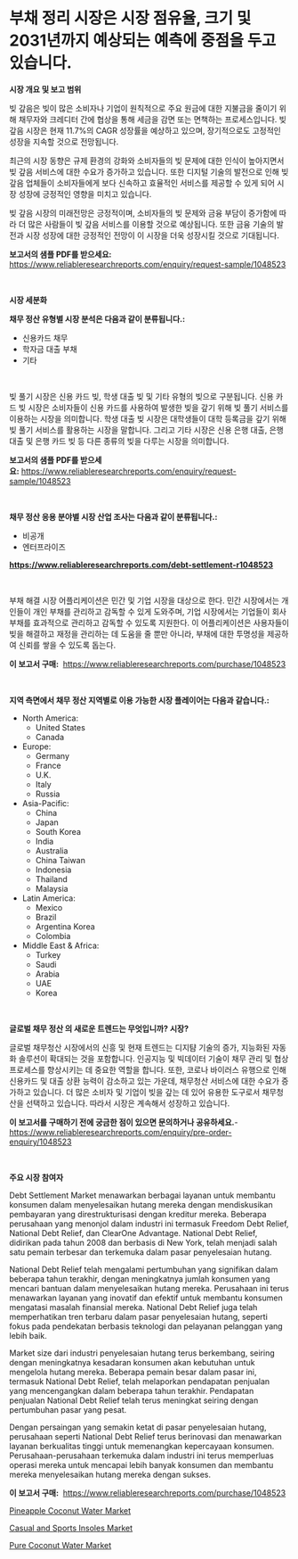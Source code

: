 <p><h1>부채 정리 시장은 시장 점유율, 크기 및 2031년까지 예상되는 예측에 중점을 두고 있습니다.</h1></p><p><strong>시장 개요 및 보고 범위</strong></p>
<p><p>빚 갚음은 빚이 많은 소비자나 기업이 원칙적으로 주요 원금에 대한 지불금을 줄이기 위해 채무자와 크레디터 간에 협상을 통해 세금을 감면 또는 면책하는 프로세스입니다. 빚 갚음 시장은 현재 11.7%의 CAGR 성장률을 예상하고 있으며, 장기적으로도 고정적인 성장을 지속할 것으로 전망됩니다.</p><p>최근의 시장 동향은 규제 환경의 강화와 소비자들의 빚 문제에 대한 인식이 높아지면서 빚 갚음 서비스에 대한 수요가 증가하고 있습니다. 또한 디지털 기술의 발전으로 인해 빚 갚음 업체들이 소비자들에게 보다 신속하고 효율적인 서비스를 제공할 수 있게 되어 시장 성장에 긍정적인 영향을 미치고 있습니다.</p><p>빚 갚음 시장의 미래전망은 긍정적이며, 소비자들의 빚 문제와 금융 부담이 증가함에 따라 더 많은 사람들이 빚 갚음 서비스를 이용할 것으로 예상됩니다. 또한 금융 기술의 발전과 시장 성장에 대한 긍정적인 전망이 이 시장을 더욱 성장시킬 것으로 기대됩니다.</p></p>
<p><strong>보고서의 샘플 PDF를 받으세요:</strong> <a href="https://www.reliableresearchreports.com/enquiry/request-sample/1048523">https://www.reliableresearchreports.com/enquiry/request-sample/1048523</a></p>
<p>&nbsp;</p>
<p><strong>시장 세분화</strong></p>
<p><strong>채무 정산 유형별 시장 분석은 다음과 같이 분류됩니다.:</strong></p>
<p><ul><li>신용카드 채무</li><li>학자금 대출 부채</li><li>기타</li></ul></p>
<p>&nbsp;</p>
<p><p>빚 풀기 시장은 신용 카드 빚, 학생 대출 빚 및 기타 유형의 빚으로 구분됩니다. 신용 카드 빚 시장은 소비자들이 신용 카드를 사용하여 발생한 빚을 갚기 위해 빚 풀기 서비스를 이용하는 시장을 의미합니다. 학생 대출 빚 시장은 대학생들이 대학 등록금을 갚기 위해 빚 풀기 서비스를 활용하는 시장을 말합니다. 그리고 기타 시장은 신용 은행 대출, 은행 대출 및 은행 카드 빚 등 다른 종류의 빚을 다루는 시장을 의미합니다.</p></p>
<p><strong>보고서의 샘플 PDF를 받으세요:</strong>&nbsp;<a href="https://www.reliableresearchreports.com/enquiry/request-sample/1048523">https://www.reliableresearchreports.com/enquiry/request-sample/1048523</a></p>
<p>&nbsp;</p>
<p><strong> 채무 정산 응용 분야별 시장 산업 조사는 다음과 같이 분류됩니다.:</strong></p>
<p><ul><li>비공개</li><li>엔터프라이즈</li></ul></p>
<p><strong><a href="https://www.reliableresearchreports.com/debt-settlement-r1048523">https://www.reliableresearchreports.com/debt-settlement-r1048523</a></strong></p>
<p>&nbsp;</p>
<p><p>부채 해결 시장 어플리케이션은 민간 및 기업 시장을 대상으로 한다. 민간 시장에서는 개인들이 개인 부채를 관리하고 감독할 수 있게 도와주며, 기업 시장에서는 기업들이 회사 부채를 효과적으로 관리하고 감독할 수 있도록 지원한다. 이 어플리케이션은 사용자들이 빚을 해결하고 재정을 관리하는 데 도움을 줄 뿐만 아니라, 부채에 대한 투명성을 제공하여 신뢰를 쌓을 수 있도록 돕는다.</p></p>
<p><strong>이 보고서 구매:</strong>&nbsp; <a href="https://www.reliableresearchreports.com/purchase/1048523">https://www.reliableresearchreports.com/purchase/1048523</a></p>
<p>&nbsp;</p>
<p><strong>지역 측면에서 채무 정산 지역별로 이용 가능한 시장 플레이어는 다음과 같습니다.:</strong></p>
<p><ul>
    <li>
        North America:
        <ul>
            <li>United States</li>
            <li>Canada</li>
        </ul>
    </li>
    <li>
        Europe:
        <ul>
            <li>Germany</li>
            <li>France</li>
            <li>U.K.</li>
            <li>Italy</li>
            <li>Russia</li>
        </ul>
    </li>
    <li>
        Asia-Pacific:
        <ul>
            <li>China</li>
            <li>Japan</li>
            <li>South Korea</li>
            <li>India</li>
            <li>Australia</li>
            <li>China Taiwan</li>
            <li>Indonesia</li>
            <li>Thailand</li>
            <li>Malaysia</li>
        </ul>
    </li>
    <li>
        Latin America:
        <ul>
            <li>Mexico</li>
            <li>Brazil</li>
            <li>Argentina Korea</li>
            <li>Colombia</li>
        </ul>
    </li>
    <li>
        Middle East & Africa:
        <ul>
            <li>Turkey</li>
            <li>Saudi</li>
            <li>Arabia</li>
            <li>UAE</li>
            <li>Korea</li>
        </ul>
    </li>
    </ul></p>
<p>&nbsp;</p>
<p><strong>글로벌 채무 정산 의 새로운 트렌드는 무엇입니까? 시장?</strong></p>
<p><p>글로벌 채무청산 시장에서의 신흥 및 현재 트렌드는 디지턈 기술의 증가, 지능화된 자동화 솔루션이 확대되는 것을 포함합니다. 인공지능 및 빅데이터 기술이 채무 관리 및 협상 프로세스를 향상시키는 데 중요한 역할을 합니다. 또한, 코로나 바이러스 유행으로 인해 신용카드 및 대출 상환 능력이 감소하고 있는 가운데, 채무청산 서비스에 대한 수요가 증가하고 있습니다. 더 많은 소비자 및 기업이 빚을 갚는 데 있어 유용한 도구로서 채무청산을 선택하고 있습니다. 따라서 시장은 계속해서 성장하고 있습니다.</p></p>
<p><strong>이 보고서를 구매하기 전에 궁금한 점이 있으면 문의하거나 공유하세요.</strong>- <a href="https://www.reliableresearchreports.com/enquiry/pre-order-enquiry/1048523">https://www.reliableresearchreports.com/enquiry/pre-order-enquiry/1048523</a></p>
<p>&nbsp;</p>
<p><strong>주요 시장 참여자</strong></p>
<p><p>Debt Settlement Market menawarkan berbagai layanan untuk membantu konsumen dalam menyelesaikan hutang mereka dengan mendiskusikan pembayaran yang direstrukturisasi dengan kreditur mereka. Beberapa perusahaan yang menonjol dalam industri ini termasuk Freedom Debt Relief, National Debt Relief, dan ClearOne Advantage. National Debt Relief, didirikan pada tahun 2008 dan berbasis di New York, telah menjadi salah satu pemain terbesar dan terkemuka dalam pasar penyelesaian hutang.</p><p>National Debt Relief telah mengalami pertumbuhan yang signifikan dalam beberapa tahun terakhir, dengan meningkatnya jumlah konsumen yang mencari bantuan dalam menyelesaikan hutang mereka. Perusahaan ini terus menawarkan layanan yang inovatif dan efektif untuk membantu konsumen mengatasi masalah finansial mereka. National Debt Relief juga telah memperhatikan tren terbaru dalam pasar penyelesaian hutang, seperti fokus pada pendekatan berbasis teknologi dan pelayanan pelanggan yang lebih baik.</p><p>Market size dari industri penyelesaian hutang terus berkembang, seiring dengan meningkatnya kesadaran konsumen akan kebutuhan untuk mengelola hutang mereka. Beberapa pemain besar dalam pasar ini, termasuk National Debt Relief, telah melaporkan pendapatan penjualan yang mencengangkan dalam beberapa tahun terakhir. Pendapatan penjualan National Debt Relief telah terus meningkat seiring dengan pertumbuhan pasar yang pesat.</p><p>Dengan persaingan yang semakin ketat di pasar penyelesaian hutang, perusahaan seperti National Debt Relief terus berinovasi dan menawarkan layanan berkualitas tinggi untuk memenangkan kepercayaan konsumen. Perusahaan-perusahaan terkemuka dalam industri ini terus memperluas operasi mereka untuk mencapai lebih banyak konsumen dan membantu mereka menyelesaikan hutang mereka dengan sukses.</p></p>
<p><strong>이 보고서 구매:</strong>&nbsp;&nbsp;<a href="https://www.reliableresearchreports.com/purchase/1048523">https://www.reliableresearchreports.com/purchase/1048523</a></p>
<p><p><a href="https://github.com/RickHolmes3/Market-Research-Report-List-4/blob/main/pineapple-coconut-water-market.md">Pineapple Coconut Water Market</a></p><p><a href="https://issuu.com/reportprime-2/docs/casual-and-sports-insoles-market-size-2030.pptx">Casual and Sports Insoles Market</a></p><p><a href="https://github.com/Krish2023na/Market-Research-Report-List-3/blob/main/pure-coconut-water-market.md">Pure Coconut Water Market</a></p></p>